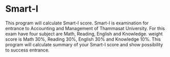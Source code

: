 Smart-I
=======
This program will calculate Smart-I score.
Smart-I is examination for entrance to Accounting and Management of Thammasat University.
For this exam have four subject are Math, Reading, English and Knowledge.
weight score is Math 30%, Reading 30%, English 30% and Knowledge 10%.
This program will calculate summary of your Smart-I score and show possibility to success entrance.
